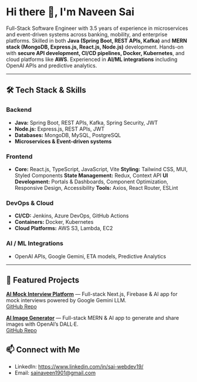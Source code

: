 # Hi there 👋, I'm Naveen Sai

Full-Stack Software Engineer with 3.5 years of experience in microservices and event-driven systems across banking, mobility, and enterprise platforms. Skilled in both **Java (Spring Boot, REST APIs, Kafka)** and **MERN stack (MongoDB, Express.js, React.js, Node.js)** development. Hands-on with **secure API development, CI/CD pipelines, Docker, Kubernetes**, and cloud platforms like **AWS**. Experienced in **AI/ML integrations** including OpenAI APIs and predictive analytics.

---

## 🛠 Tech Stack & Skills

### Backend
- **Java:** Spring Boot, REST APIs, Kafka, Spring Security, JWT
- **Node.js:** Express.js, REST APIs, JWT
- **Databases:** MongoDB, MySQL, PostgreSQL
- **Microservices & Event-driven systems**  

### Frontend
- **Core:** React.js, TypeScript, JavaScript, Vite
  **Styling:** Tailwind CSS, MUI, Styled Components
  **State Management:** Redux, Context API
  **UI Development:** Portals & Dashboards, Component Optimization, Responsive Design, Accessibility
  **Tools:** Axios, React Router, ESLint
  
### DevOps & Cloud
- **CI/CD:** Jenkins, Azure DevOps, GitHub Actions
- **Containers:** Docker, Kubernetes
- **Cloud Platforms:** AWS S3, Lambda, EC2

### AI / ML Integrations
- OpenAI APIs, Google Gemini, ETA models, Predictive Analytics

---

## 🚀 Featured Projects

 **[AI Mock Interview Platform](https://ai-interview-platform-b28u.vercel.app/sign-in)** — Full-stack Next.js, Firebase & AI app for mock interviews powered by Google Gemini LLM.  
  [GitHub Repo](https://github.com/Naveen-6/AI_Interview_Platform)

 **[AI Image Generator](https://ai-image-generation-frontend-rho.vercel.app/)** — Full-stack MERN & AI app to generate and share images with OpenAI’s DALL·E.  
  [GitHub Repo](https://github.com/Naveen-6/AI_ImageGeneration)




## 📫 Connect with Me

- LinkedIn: https://www.linkedin.com/in/sai-webdev19/ 
- Email: sainaveen1901@gmail.com

